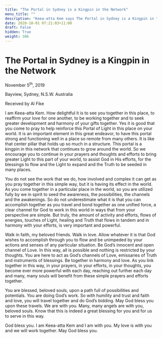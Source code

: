 ```yaml
---
title: "The Portal in Sydney is a Kingpin in the Network"
menu_title: ""
description: "Keea-atta Kem says The Portal in Sydney is a Kingpin in the Network"
date: 2020-10-01 07:21:03+11:00
draft: False
hidden: True
weight: 386
---
```

# The Portal in Sydney is a Kingpin in the Network 


November 5<sup>th</sup>, 2019

Bayview, Sydney, N.S.W. Australia

Received by Al Fike



I am Keea-atta Kem.  How delightful it is to see you together in this place, to reaffirm your love for one another, to be working together and to seek greater development and harmony of your gifts together. Yes it is good that you come to pray to help reinforce this Portal of Light in this place on your world. It is an important element in this great endeavor, to have this portal strong and functioning well in a place so remote from many others. It is like that center pillar that holds up so much in a structure. This portal is a kingpin in this network that continues to grow around the world. So we encourage you to continue in your prayers and thoughts and efforts to bring greater Light to this part of your world, to assist God in His efforts, for the blessings to flow and the Light to expand and the Truth to be seeded in many places. 

You do not see the work that we do, how involved and complex it can get as you pray together in this simple way, but it is having its effect in the world. As you come together in a particular place in the world, so you are utilized fully by we in spirit to seed the awareness, the possibilities, the channels and the awakenings. So do not underestimate what it is that you can accomplish together as you travel and bond together as one unified force, a clear channel for God to work in this world in ways that from your perspective are simple. But truly, the amount of activity and efforts, flows of energies, touches of Light, healing and Truth that flows in tandem and in harmony with your efforts, is very important and powerful. 

Walk in faith, my beloved friends. Walk in love. Allow whatever it is that God wishes to accomplish through you to flow and be unimpeded by your actions and senses of any particular situation. Be God’s innocent and open channel of Love. In this way, all is possible and nothing is restricted by your thoughts. You are here to act as God’s channels of Love, emissaries of Truth and instruments of blessings. Be together in harmony and love. As you link together in this way, in your prayers, in your efforts, in your thoughts, you become ever more powerful with each day, reaching out further each day and many, many souls will benefit from these simple prayers and efforts together. 

You are blessed, beloved souls, upon a path full of possibilities and potentials. You are doing God’s work. So with humility and trust and faith and love, you will travel together and do God’s bidding. May God bless you upon these travels. We are with you. Many, many angels are with you, beloved souls. Know that this is indeed a great blessing for you and for us to serve in this way. 

God bless you. I am Keea-atta Kem and I am with you. My love is with you and we will work together. May God bless you.